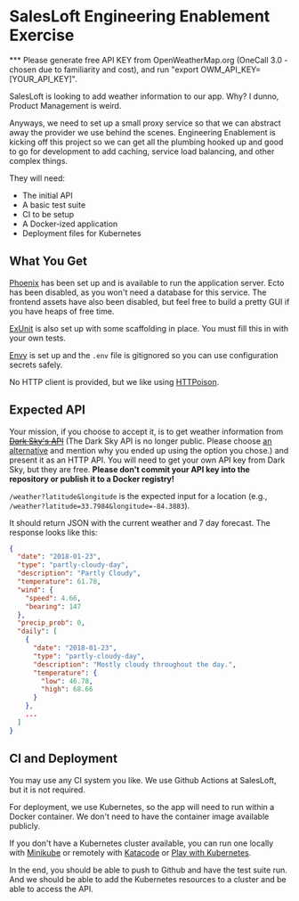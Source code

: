 # SalesLoft Engineering Enablement Exercise

*** Please generate free API KEY from OpenWeatherMap.org (OneCall 3.0 - chosen due to familiarity and cost), and run "export OWM_API_KEY=[YOUR_API_KEY]".



SalesLoft is looking to add weather information to our app. Why? I dunno, Product Management is weird.

Anyways, we need to set up a small proxy service so that we can abstract away the provider we use behind the scenes. Engineering Enablement is kicking off this project so we can get all the plumbing hooked up and good to go for development to add caching, service load balancing, and other complex things.

They will need:

- The initial API
- A basic test suite
- CI to be setup
- A Docker-ized application
- Deployment files for Kubernetes

## What You Get

[Phoenix](https://phoenixframework.org/) has been set up and is available to run the application server. Ecto has been disabled, as you won't need a database for this service. The frontend assets have also been disabled, but feel free to build a pretty GUI if you have heaps of free time.

[ExUnit](https://hexdocs.pm/ex_unit/) is also set up with some scaffolding in place. You must fill this in with your own tests.

[Envy](https://github.com/BlakeWilliams/envy) is set up and the `.env` file is gitignored so you can use configuration secrets safely.

No HTTP client is provided, but we like using [HTTPoison](https://github.com/edgurgel/httpoison).

## Expected API

Your mission, if you choose to accept it, is to get weather information from ~~[Dark Sky&#39;s API](https://darksky.net/dev)~~ (The Dark Sky API is no longer public. Please choose [an alternative](https://hackernoon.com/8-weather-api-alternatives-now-that-darksky-is-shutting-down-j8gs302e) and mention why you ended up using the option you chose.) and present it as an HTTP API. You will need to get your own API key from Dark Sky, but they are free. **Please don't commit your API key into the repository or publish it to a Docker registry!**

`/weather?latitude&longitude` is the expected input for a location (e.g., `/weather?latitude=33.7984&longitude=-84.3883`).

It should return JSON with the current weather and 7 day forecast. The response looks like this:

```json
{
  "date": "2018-01-23",
  "type": "partly-cloudy-day",
  "description": "Partly Cloudy",
  "temperature": 61.78,
  "wind": {
    "speed": 4.66,
    "bearing": 147
  },
  "precip_prob": 0,
  "daily": [
    {
      "date": "2018-01-23",
      "type": "partly-cloudy-day",
      "description": "Mostly cloudy throughout the day.",
      "temperature": {
        "low": 46.78,
        "high": 68.66
      }
    },
    ...
  ]
}
```

## CI and Deployment

You may use any CI system you like. We use Github Actions at SalesLoft, but it is not required.

For deployment, we use Kubernetes, so the app will need to run within a Docker container. We don't need to have the container image available publicly.

If you don't have a Kubernetes cluster available, you can run one locally with [Minikube](https://kubernetes.io/docs/setup/minikube/) or remotely with [Katacode](https://www.katacoda.com/courses/kubernetes/playground) or [Play with Kubernetes](https://labs.play-with-k8s.com/).

In the end, you should be able to push to Github and have the test suite run. And we should be able to add the Kubernetes resources to a cluster and be able to access the API.
